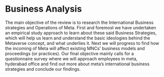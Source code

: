 # Business Analysis

The main objective of the review is to research the International Business strategies and Operations of Meta. First and foremost we have undertaken an empirical study approach to learn about these said Business Strategies, which will help us learn and understand the basic ideologies behind the Metaverse concept, and what underlies it. Next we will progress to find how the incoming of Meta will affect existing MNCs’ business models and proceedings (or practices). Our final objective mainly calls for a questionnaire survey where we will approach employees in meta, hyderabad office and find out more about meta’s international business strategies and conclude our findings. 

